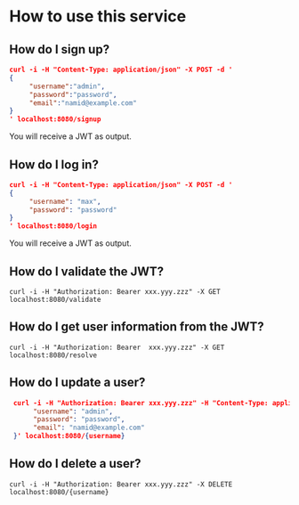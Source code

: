 # How to use this service

## How do I sign up?

  ```json
  curl -i -H "Content-Type: application/json" -X POST -d '
  {
       "username":"admin",
       "password":"password",
       "email":"namid@example.com"
  } 
  ' localhost:8080/signup
  ```

You will receive a JWT as output.

## How do I log in?

  ```json
  curl -i -H "Content-Type: application/json" -X POST -d '
  {
       "username": "max",
       "password": "password"
  }
  ' localhost:8080/login
  ```
  
You will receive a JWT as output.

## How do I validate the JWT?

    curl -i -H "Authorization: Bearer xxx.yyy.zzz" -X GET localhost:8080/validate

## How do I get user information from the JWT?

    curl -i -H "Authorization: Bearer  xxx.yyy.zzz" -X GET localhost:8080/resolve

## How do I update a user?

 ```json
  curl -i -H "Authorization: Bearer xxx.yyy.zzz" -H "Content-Type: application/json" -X PUT -d '{
       "username": "admin",
       "password": "password",
       "email": "namid@example.com"
  }' localhost:8080/{username}
  ```
  
## How do I delete a user?

    curl -i -H "Authorization: Bearer xxx.yyy.zzz" -X DELETE localhost:8080/{username}
